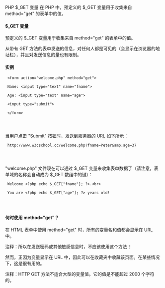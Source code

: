 PHP $_GET 变量 
在 PHP 中，预定义的 $_GET 变量用于收集来自 method="get" 的表单中的值。

 

#### $_GET 变量

 预定义的 $_GET 变量用于收集来自 method="get" 的表单中的值。

 从带有 GET 方法的表单发送的信息，对任何人都是可见的（会显示在浏览器的地址栏），并且对发送信息的量也有限制。

 
#### 实例

 
```
 <form action="welcome.php" method="get">

 Name: <input type="text" name="fname">

 Age: <input type="text" name="age">

 <input type="submit">

 </form> 




```
 当用户点击 "Submit" 按钮时，发送到服务器的 URL 如下所示：

 
```
 http://www.w3cschool.cc/welcome.php?fname=Peter&amp;age=37 




```
 "welcome.php" 文件现在可以通过 $_GET 变量来收集表单数据了（请注意，表单域的名称会自动成为 $_GET 数组中的键）：

 
```
 Welcome <?php echo $_GET["fname"]; ?>.<br>

 You are <?php echo $_GET["age"]; ?> years old! 




```
 



#### 何时使用 method="get"？

 在 HTML 表单中使用 method="get" 时，所有的变量名和值都会显示在 URL 中。

 注释：所以在发送密码或其他敏感信息时，不应该使用这个方法！

 然而，正因为变量显示在 URL 中，因此可以在收藏夹中收藏该页面。在某些情况下，这是很有用的。

 注释：HTTP GET 方法不适合大型的变量值。它的值是不能超过 2000 个字符的。



 

